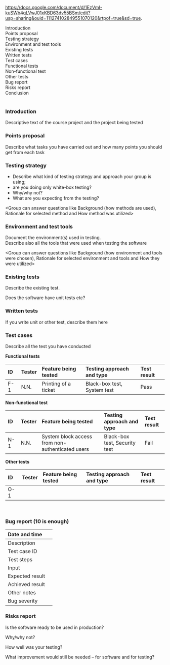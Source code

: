 https://docs.google.com/document/d/1EzVmI-kuSWb4qLVwJ01xKBD63dv55BSm/edit?usp=sharing&ouid=111274102849551070120&rtpof=true&sd=true.
 
Introduction  
Points proposal  
Testing strategy  
Environment and test tools  
Existing tests  
Written tests    
Test cases  
Functional tests     	
Non-functional test     	 
Other tests  
Bug report    
Risks report  	  
Conclusion  
 

### Introduction

Descriptive text of the course project and the project being tested
 

### Points proposal

Describe what tasks you have carried out and how many points you should get from each task


### Testing strategy

   - Describe what kind of testing strategy and approach your group is using; 
   - are you doing only white-box testing? 
   - Why/why not? 
   - What are you expecting from the testing?


<Group can answer questions like Background (how methods are used), Rationale for selected method and How method was utilized> 


### Environment and test tools

Document the environment(s) used in testing.   
Describe also all the tools that were used when testing the software

<Group can answer questions like Background (how environment and tools were chosen), Rationale for selected environment and tools and How they were utilized>
 
 
### Existing tests

Describe the existing test. 

Does the software have unit tests etc?
 
### Written tests

If you write unit or other test, describe them here


### Test cases

Describe all the test you have conducted

**Functional tests**

|ID|	Tester|	Feature being tested	|Testing approach and type	|Test result|	
|:-|:-|:-|:-|:-|
|F-1|	N.N.| Printing of a ticket | Black-box test, System test	|Pass| 

					
**Non-functional test**

|ID	|Tester	|Feature being tested	|Testing approach and type	|Test result	|
|:-|:-|:-|:-|:-|
|N-1|	N.N.|System block access from non-authenticated users|Black-box test, Security test|Fail|
					

**Other tests**

|ID	|Tester	|Feature being tested	|Testing approach and type	|Test result|
|:-|:-|:-|:-|:-|
|O-1|||||
					
 
### Bug report (10 is enough)

|Date and time	||
|:-|:-|
|Description	||
|Test case ID	||
|Test steps	||
|Input	||
|Expected result||	
|Achieved result||	
|Other notes	||
|Bug severity ||


### Risks report

Is the software ready to be used in production? 

Why/why not? 

How well was your testing? 

What improvement would still be needed – for software and for testing?
